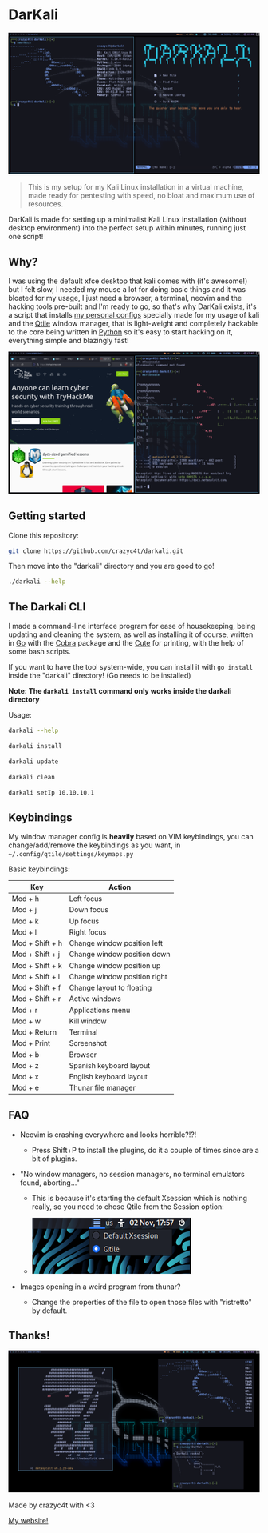 # DarKali

![My setup](desktop.png)

> This is my setup for my Kali Linux installation in a virtual machine, made ready for pentesting with speed, no bloat and maximum use of resources.

DarKali is made for setting up a minimalist Kali Linux installation (without desktop environment) into the perfect setup within minutes, running just one script!

## Why?

I was using the default xfce desktop that kali comes with (it's awesome!) but I felt slow, I needed my mouse a lot for doing basic things and it was bloated for my usage, I just need a browser, a terminal, neovim and the hacking tools pre-built and I'm ready to go, so that's why DarKali exists, it's a script that installs [my personal configs](https://github.com/crazyc4t/dotfiles) specially made for my usage of kali and the [Qtile](http://www.qtile.org/) window manager, that is light-weight and completely hackable to the core being written in [Python](https://www.python.org/) so it's easy to start hacking on it, everything simple and blazingly fast!

![usability](usability.png)

## Getting started

Clone this repository:

```bash
git clone https://github.com/crazyc4t/darkali.git
```

Then move into the "darkali" directory and you are good to go!

```bash
./darkali --help
```

## The Darkali CLI

I made a command-line interface program for ease of housekeeping, being updating and cleaning the system, as well as installing it of course, written in [Go](https://go.dev/) with the [Cobra](https://pkg.go.dev/github.com/spf13/cobra) package and the [Cute](https://pkg.go.dev/github.com/zakaria-chahboun/cute) for printing, with the help of some bash scripts.

If you want to have the tool system-wide, you can install it with `go install` inside the "darkali" directory! (Go needs to be installed)

**Note: The `darkali install` command only works inside the darkali directory**

Usage:

```bash
darkali --help
```

```bash
darkali install
```

```bash
darkali update
```

```bash
darkali clean
```

```bash
darkali setIp 10.10.10.1
```

## Keybindings

My window manager config is **heavily** based on VIM keybindings, you can change/add/remove the keybindings as you want, in `~/.config/qtile/settings/keymaps.py`

Basic keybindings:

| Key             | Action                       |
| --------------- | ---------------------------- |
| Mod + h         | Left focus                   |
| Mod + j         | Down focus                   |
| Mod + k         | Up focus                     |
| Mod + l         | Right focus                  |
| Mod + Shift + h | Change window position left  |
| Mod + Shift + j | Change window position down  |
| Mod + Shift + k | Change window position up    |
| Mod + Shift + l | Change window position right |
| Mod + Shift + f | Change layout to floating    |
| Mod + Shift + r | Active windows               |
| Mod + r         | Applications menu            |
| Mod + w         | Kill window                  |
| Mod + Return    | Terminal                     |
| Mod + Print     | Screenshot                   |
| Mod + b         | Browser                      |
| Mod + z         | Spanish keyboard layout      |
| Mod + x         | English keyboard layout      |
| Mod + e         | Thunar file manager          |

## FAQ

- Neovim is crashing everywhere and looks horrible?!?!

  - Press Shift+P to install the plugins, do it a couple of times since are a bit of plugins.

- "No window managers, no session managers, no terminal emulators found, aborting..."

  - This is because it's starting the default Xsession which is nothing really, so you need to chose Qtile from the Session option:

  - ![Qtile session](xsession.png)

- Images opening in a weird program from thunar?
  - Change the properties of the file to open those files with "ristretto" by default.

## Thanks!

![cool](coolsetup.png)

Made by crazyc4t with <3

[My website!](https://crazyc4t.xyz)
